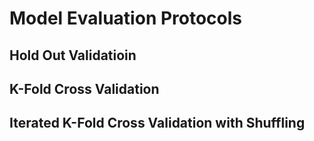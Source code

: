 # Model Evaluation Protocols

## Hold Out Validatioin

## K-Fold Cross Validation

## Iterated K-Fold Cross Validation with Shuffling
